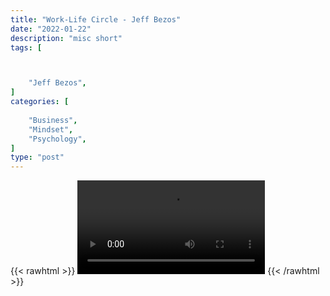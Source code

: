```yaml
---
title: "Work-Life Circle - Jeff Bezos"
date: "2022-01-22"
description: "misc short"
tags: [



    "Jeff Bezos",
]
categories: [
    
    "Business",
    "Mindset",
    "Psychology",
]
type: "post"
---
```

{{< rawhtml >}}
    <video width="auto" height="auto" controls>
        <source src="https://clips.dev00ps.com/MISC/bezos1.mp4" type="video/mp4"> 
    </video>
{{< /rawhtml >}}    